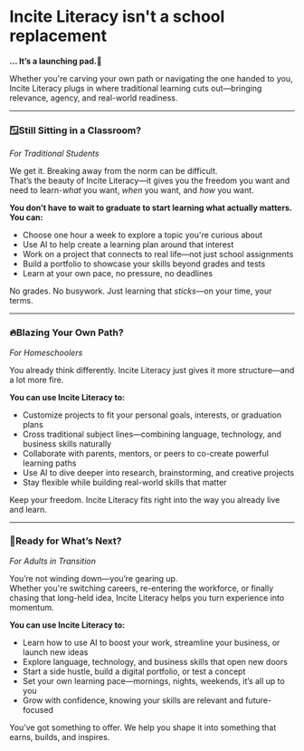 # Incite Literacy isn't a school replacement
**… It’s a launching pad.🚀**

Whether you're carving your own path or navigating the one handed to you, Incite Literacy plugs in where traditional learning cuts out—bringing relevance, agency, and real-world readiness.
<!-- toc -->

---

### 🪟Still Sitting in a Classroom?   
*For Traditional Students*

We get it. Breaking away from the norm can be difficult.  
That’s the beauty of Incite Literacy—it gives you the freedom you want and need to learn-*what* you want, *when* you want, and *how* you want.

**You don’t have to wait to graduate to start learning what actually matters. You can:**

- Choose one hour a week to explore a topic you're curious about  
- Use AI to help create a learning plan around that interest  
- Work on a project that connects to real life—not just school assignments  
- Build a portfolio to showcase your skills beyond grades and tests  
- Learn at your own pace, no pressure, no deadlines  

No grades. No busywork. Just learning that *sticks*—on your time, your terms.

---

### 🔥Blazing Your Own Path?   
*For Homeschoolers*

You already think differently.
Incite Literacy just gives it more structure—and a lot more fire.

**You can use Incite Literacy to:**

- Customize projects to fit your personal goals, interests, or graduation plans  
- Cross traditional subject lines—combining language, technology, and business skills naturally 
- Collaborate with parents, mentors, or peers to co-create powerful learning paths  
- Use AI to dive deeper into research, brainstorming, and creative projects  
- Stay flexible while building real-world skills that matter

Keep your freedom. Incite Literacy fits right into the way you already live and learn.

---

### 🧭Ready for What’s Next?   
*For Adults in Transition*

You’re not winding down—you’re gearing up.  
Whether you're switching careers, re-entering the workforce, or finally chasing that long-held idea, Incite Literacy helps you turn experience into momentum.

**You can use Incite Literacy to:**

- Learn how to use AI to boost your work, streamline your business, or launch new ideas  
- Explore language, technology, and business skills that open new doors  
- Start a side hustle, build a digital portfolio, or test a concept  
- Set your own learning pace—mornings, nights, weekends, it’s all up to you  
- Grow with confidence, knowing your skills are relevant and future-focused  

You’ve got something to offer. We help you shape it into something that earns, builds, and inspires.